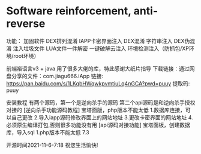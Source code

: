 # Software reinforcement, anti-reverse
功能：
加固软件
DEX排列混淆
IAPP卡密界面注入
DEX混淆
字符串注入
DEX伪混淆
注入垃圾文件
LUA文件一件解密
一键破解云注入
环境检测注入（防抓包/XP环境/root环境）


前端裕语言v3 + java
用了很多大佬的库，特此感谢大纸片指导
下载链接：通过网盘分享的文件：com.jiagu666.iApp
链接: https://pan.baidu.com/s/1LKqbHWqwkpvmtiuLq4nGCA?pwd=puuy 提取码: puuy

安装教程
有两个源码，第一个是逆向杀手的源码
第二个api源码是和逆向杀手授权对接的
[逆向杀手功能源码教程]
宝塔面版，php版本不能太低
1.数据库连接，可以自己更改
2.导入iapp源码修改界面上的网站地址
3.更改卡密界面的网站地址
4.必须原生编译打包,否则很多功能没有用
[api源码对接功能]
宝塔面板，创建数据库，导入sql
1.php版本不能太低
7.3

开源时间2021-11-6-7:18
祝您生活愉快!
